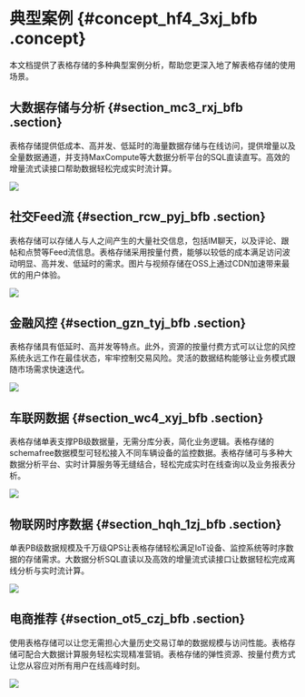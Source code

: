 # 典型案例 {#concept_hf4_3xj_bfb .concept}

本文档提供了表格存储的多种典型案例分析，帮助您更深入地了解表格存储的使用场景。

## 大数据存储与分析 {#section_mc3_rxj_bfb .section}

表格存储提供低成本、高并发、低延时的海量数据存储与在线访问，提供增量以及全量数据通道，并支持MaxCompute等大数据分析平台的SQL直读直写。高效的增量流式读接口帮助数据轻松完成实时流计算。

![](http://static-aliyun-doc.oss-cn-hangzhou.aliyuncs.com/assets/img/20247/156896203711562_zh-CN.png)

## 社交Feed流 {#section_rcw_pyj_bfb .section}

表格存储可以存储人与人之间产生的大量社交信息，包括IM聊天，以及评论、跟帖和点赞等Feed流信息。表格存储采用按量付费，能够以较低的成本满足访问波动明显、高并发、低延时的需求。图片与视频存储在OSS上通过CDN加速带来最优的用户体验。

![](http://static-aliyun-doc.oss-cn-hangzhou.aliyuncs.com/assets/img/20247/156896203711564_zh-CN.png)

## 金融风控 {#section_gzn_tyj_bfb .section}

表格存储具有低延时、高并发等特点。此外，资源的按量付费方式可以让您的风控系统永远工作在最佳状态，牢牢控制交易风险。灵活的数据结构能够让业务模式跟随市场需求快速迭代。

![](http://static-aliyun-doc.oss-cn-hangzhou.aliyuncs.com/assets/img/20247/156896203811565_zh-CN.png)

## 车联网数据 {#section_wc4_xyj_bfb .section}

表格存储单表支撑PB级数据量，无需分库分表，简化业务逻辑。表格存储的schemafree数据模型可轻松接入不同车辆设备的监控数据。表格存储可与多种大数据分析平台、实时计算服务等无缝结合，轻松完成实时在线查询以及业务报表分析。

![](http://static-aliyun-doc.oss-cn-hangzhou.aliyuncs.com/assets/img/20247/156896203811566_zh-CN.png)

## 物联网时序数据 {#section_hqh_1zj_bfb .section}

单表PB级数据规模及千万级QPS让表格存储轻松满足IoT设备、监控系统等时序数据的存储需求。大数据分析SQL直读以及高效的增量流式读接口让数据轻松完成离线分析与实时流计算。

![](http://static-aliyun-doc.oss-cn-hangzhou.aliyuncs.com/assets/img/20247/156896203811567_zh-CN.png)

## 电商推荐 {#section_ot5_czj_bfb .section}

使用表格存储可以让您无需担心大量历史交易订单的数据规模与访问性能。表格存储可配合大数据计算服务轻松实现精准营销。表格存储的弹性资源、按量付费方式让您从容应对所有用户在线高峰时刻。

![](http://static-aliyun-doc.oss-cn-hangzhou.aliyuncs.com/assets/img/20247/156896203911568_zh-CN.png)

